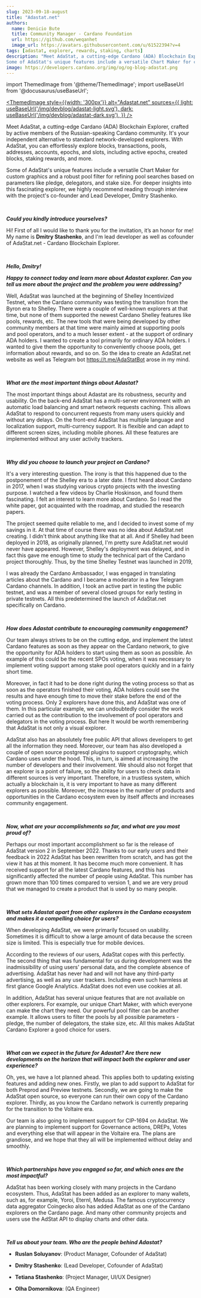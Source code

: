 ```yaml
---
slug: 2023-09-18-august
title: "Adastat.net"
authors:
  name: Denicio Bute
  title: Community Manager - Cardano Foundation
  url: https://github.com/weqanhet
  image_url: https://avatars.githubusercontent.com/u/61522394?v=4  
tags: [adastat, explorer, rewards, staking, charts]
description: "Meet AdaStat, a cutting-edge Cardano (ADA) Blockchain Explorer, crafted by active members of the Russian-speaking Cardano community. It's your independent alternative to standard network-developed explorers. With AdaStat, you can effortlessly explore blocks, transactions, pools, addresses, accounts, epochs, and slots, including active epochs, created blocks, staking rewards, and more.
Some of AdaStat's unique features include a versatile Chart Maker for custom graphics and a robust pool filter for refining pool searches based on parameters like pledge, delegators, and stake size. For deeper insights into this fascinating explorer, we highly recommend reading through interview with the project's co-founder and Lead Developer, Dmitry Stashenko."
image: https://developers.cardano.org/img/og/og-blog-adastat.png
---
```


import ThemedImage from '@theme/ThemedImage';
import useBaseUrl from '@docusaurus/useBaseUrl';

 [<ThemedImage
style={{width: '300px'}}
alt="Adastat.net"
sources={{
    light: useBaseUrl('/img/devblog/adastat-light.svg'),
    dark: useBaseUrl('/img/devblog/adastat-dark.svg'),
  }}
/>](https://adastat.net/)

Meet AdaStat, a cutting-edge Cardano (ADA) Blockchain Explorer, crafted by active members of the Russian-speaking Cardano community. It's your independent alternative to standard network-developed explorers. With AdaStat, you can effortlessly explore blocks, transactions, pools, addresses, accounts, epochs, and slots, including active epochs, created blocks, staking rewards, and more.

Some of AdaStat's unique features include a versatile Chart Maker for custom graphics and a robust pool filter for refining pool searches based on parameters like pledge, delegators, and stake size. For deeper insights into this fascinating explorer, we highly recommend reading through interview with the project's co-founder and Lead Developer, Dmitry Stashenko. 


<!-- truncate -->
<br />

**_Could you kindly introduce yourselves?_**

Hi! First of all I would like to thank you for the invitation, it’s an honor for me! My name is **Dmitry Stashenko**, and I'm lead developer as well as cofounder of AdaStat.net - Cardano Blockchain Explorer.


<br />

**_Hello, Dmitry!_**

**_Happy to connect today and learn more about Adastat explorer. Can you tell us more about the project and the problem you were addressing?_**

Well, AdaStat was launched at the beginning of Shelley Incentivized Testnet, when the Cardano community was testing the transition from the Byron era to Shelley. There were a couple of well-known explorers at that time, but none of them supported the newest Cardano Shelley features like pools, rewards, etc. The new tools that were being developed by other community members at that time were mainly aimed at supporting pools and pool operators, and to a much lesser extent - at the support of ordinary ADA holders. I wanted to create a tool primarily for ordinary ADA holders. I wanted to give them the opportunity to conveniently choose pools, get information about rewards, and so on. So the idea to create an AdaStat.net website as well as Telegram bot https://t.me/AdaStatBot arose in my mind. 


<br />

**_What are the most important things about Adastat?_**

The most important things about Adastat are its robustness, security and usability. On the back-end AdaStat has a multi-server environment with an automatic load balancing and smart network requests caching. This allows AdaStat to respond to concurrent requests from many users quickly and without any delays. On the front-end AdaStat has multiple language and localization support, multi-currency support. It is flexible and can adapt to different screen sizes, including mobile phones. All these features are implemented without any user activity trackers.


<br />

**_Why did you choose to launch your project on Cardano?_**

It's a very interesting question. The irony is that this happened due to the postponement of the Shelley era to a later date. I first heard about Cardano in 2017, when I was studying various crypto projects with the investing purpose. I watched a few videos by Charlie Hoskinson, and found them fascinating. I felt an interest to learn more about Cardano. So I read the white paper, got acquainted with the roadmap, and studied the research papers. 

The project seemed quite reliable to me, and I decided to invest some of my savings in it. At that time of course there was no idea about AdaStat.net creating. I didn't think about anything like that at all. And if Shelley had been deployed in 2018, as originally planned, I'm pretty sure AdaStat.net would never have appeared. However, Shelley's deployment was delayed, and in fact this gave me enough time to study the technical part of the Cardano project thoroughly. Thus, by the time Shelley Testnet was launched in 2019, 

I was already the Cardano Ambassador, I was engaged in translating articles about the Cardano and I became a moderator in a few Telegram Cardano channels. In addition, I took an active part in testing the public testnet, and was a member of several closed groups for early testing in private testnets. All this predetermined the launch of AdaStat.net specifically on Cardano.


<br />

**_How does Adastat contribute to encouraging community engagement?_**

Our team always strives to be on the cutting edge, and implement the latest Cardano features as soon as they appear on the Cardano network, to give the opportunity for ADA holders to start using them as soon as possible. An example of this could be the recent SPOs voting, when it was necessary to implement voting support among stake pool operators quickly and in a fairly short time. 

Moreover, in fact it had to be done right during the voting process so that as soon as the operators finished their voting, ADA holders could see the results and have enough time to move their stake before the end of the voting process. Only 2 explorers have done this, and AdaStat was one of them. In this particular example, we can undoubtedly consider the work carried out as the contribution to the involvement of pool operators and delegators in the voting process. But here It would be worth remembering that AdaStat is not only a visual explorer. 

AdaStat also has an absolutely free public API that allows developers to get all the information they need. Moreover, our team has also developed a couple of open source postgresql plugins to support cryptography, which Cardano uses under the hood. This, in turn, is aimed at increasing the number of developers and their involvement. We should also not forget that an explorer is a point of failure, so the ability for users to check data in different sources is very important. Therefore, in a trustless system, which actually a blockchain is, it is very important to have as many different explorers as possible. Moreover, the increase in the number of products and opportunities in the Cardano ecosystem even by itself affects and increases community engagement.


<br />

**_Now, what are your accomplishments so far, and what are you most proud of?_**

Perhaps our most important accomplishment so far is the release of AdaStat version 2 in September 2022. Thanks to our early users and their feedback in 2022 AdaStat has been rewritten from scratch, and has got the view it has at this moment. It has become much more convenient. It has received support for all the latest Cardano features, and this has significantly affected the number of people using AdaStat. This number has grown more than 100 times compared to version 1, and we are very proud that we managed to create a product that is used by so many people.


<br />

**_What sets Adastat apart from other explorers in the Cardano ecosystem and makes it a compelling choice for users?_**

When developing AdaStat, we were primarily focused on usability. Sometimes it is difficult to show a large amount of data because the screen size is limited. This is especially true for mobile devices. 

According to the reviews of our users, AdaStat copes with this perfectly. The second thing that was fundamental for us during development was the inadmissibility of using users' personal data, and the complete absence of advertising. AdaStat has never had and will not have any third-party advertising, as well as any user trackers. Including even such harmless at first glance Google Analytics. AdaStat does not even use cookies at all. 

In addition, AdaStat has several unique features that are not available on other explorers. For example, our unique Chart Maker, with which everyone can make the chart they need. Our powerful pool filter can be another example. It allows users to filter the pools by all possible parameters - pledge, the number of delegators, the stake size, etc. All this makes AdaStat Cardano Explorer a good choice for users.


<br />

**_What can we expect in the future for Adastat? Are there new developments on the horizon that will impact both the explorer and user experience?_**

Oh, yes, we have a lot planned ahead. This applies both to updating existing features and adding new ones. Firstly, we plan to add support to AdaStat for both Preprod and Preview testnets. Secondly, we are going to make the AdaStat open source, so everyone can run their own copy of the Cardano explorer. Thirdly, as you know the Cardano network is currently preparing for the transition to the Voltaire era. 

Our team is also going to implement support for CIP-1694 on AdaStat. We are planning to implement support for Governance actions, DREPs, Votes and everything else that will appear in the Voltaire era. The plans are grandiose, and we hope that they all will be implemented without delay and smoothly.


<br />

**_Which partnerships have you engaged so far, and which ones are the most impactful?_**

AdaStat has been working closely with many projects in the Cardano ecosystem. Thus, AdaStat has been added as an explorer to many wallets, such as, for example, Yoroi, Eternl, Medusa. The famous cryptocurrency data aggregator Coingecko also has added AdaStat as one of the Cardano explorers on the Cardano page. And many other community projects and users use the AdStat API to display charts and other data.


<br />

**_Tell us about your team. Who are the people behind Adastat?_**

- **Ruslan Soluyanov**: (Product Manager, Cofounder of AdaStat)

- **Dmitry Stashenko**: (Lead Developer, Cofounder of AdaStat)

- **Tetiana Stashenko**: (Project Manager, UI/UX Designer)

- **Olha Domornikova**: (QA Engineer)